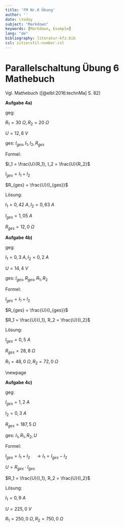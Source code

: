 ```yaml
---
title: 'FM Nr.6 Übung'
author: ''
date: \today
subject: "Markdown"
keywords: [Markdown, Example]
lang: "de"
bibliography: literatur-kfz.bib 
csl: zitierstil-number.csl
---
```

<!--# FM Nr. 6 Übungsaufgaben
    Exponentialschreibweise: \num{2,67e-03} => 2.67 x 10^-3
    Pfeil: \curvearrowright  oder \to
    Mathemodus: https://katex.org/docs/supported.html
    13-2-22
-->
# Parallelschaltung Übung 6 Mathebuch 

Vgl. Mathebuch ([@elbl:2016:technMa] S. 82)

**Aufgabe 4a)**

geg:

$R_1 = 30~\Omega, R_2 = 20~\Omega$

$U = 12,6~V$

ges: $I_{ges}, I_1, I_2, R_{ges}$

Formel:

$I_1 = \frac{U}{R_1}, I_2 = \frac{U}{R_2}$

$I_{ges} = I_1 + I_2$

$R_{ges} = \frac{U}{I_{ges}}$

Lösung:

$I_1 = 0,42~A, I_2 = 0,63~A$

$I_{ges} = 1,05~A$

$R_{ges} = 12,0~\Omega$


**Aufgabe 4b)**

geg:

$I_1 = 0,3~A, I_2 = 0,2~A$

$U = 14,4~V$

ges: $I_{ges}, R_{ges}, R_1, R_2$

Formel:

$I_{ges} = I_1 + I_2$

$R_{ges} = \frac{U}{I_{ges}}$

$R_1 = \frac{U}{I_1}, R_2 = \frac{U}{I_2}$

Lösung:

$I_{ges} = 0,5~A$

$R_{ges} = 28,8~\Omega$

$R_1 = 48,0~\Omega, R_2 = 72,0~\Omega$


\newpage

**Aufgabe 4c)**

geg:

$I_{ges} = 1,2~A$

$I_2 = 0,3~A$

$R_{ges} = 187,5~\Omega$

ges: $I_1, R_1, R_2, U$

Formel:

$I_{ges} = I_1 + I_2 \quad \to  I_1 = I_{ges} - I_2$

$U = R_{ges} \cdot I_{ges}$

$R_1 = \frac{U}{I_1}, R_2 = \frac{U}{I_2}$

Lösung:

$I_1 = 0,9~A$

$U = 225,0~V$

$R_1 = 250,0~\Omega, R_2 = 750,0~\Omega$

